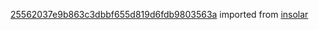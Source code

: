 [25562037e9b863c3dbbf655d819d6fdb9803563a](https://github.com/insolar/insolar/commit/25562037e9b863c3dbbf655d819d6fdb9803563a) imported from [insolar](https://github.com/insolar/insolar)
